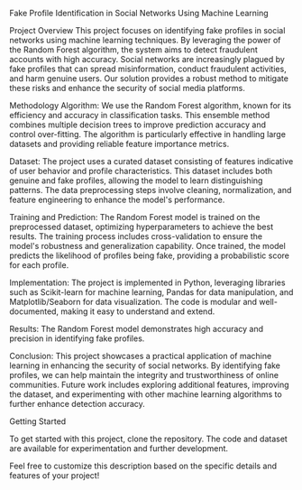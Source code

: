 Fake Profile Identification in Social Networks Using Machine Learning

Project Overview
This project focuses on identifying fake profiles in social networks using machine learning techniques. By leveraging the power of the Random Forest algorithm, the system aims to detect fraudulent accounts with high accuracy. Social networks are increasingly plagued by fake profiles that can spread misinformation, conduct fraudulent activities, and harm genuine users. Our solution provides a robust method to mitigate these risks and enhance the security of social media platforms.

Methodology
Algorithm:
We use the Random Forest algorithm, known for its efficiency and accuracy in classification tasks. This ensemble method combines multiple decision trees to improve prediction accuracy and control over-fitting. The algorithm is particularly effective in handling large datasets and providing reliable feature importance metrics.

Dataset:
The project uses a curated dataset consisting of features indicative of user behavior and profile characteristics. This dataset includes both genuine and fake profiles, allowing the model to learn distinguishing patterns. The data preprocessing steps involve cleaning, normalization, and feature engineering to enhance the model's performance.

Training and Prediction:
The Random Forest model is trained on the preprocessed dataset, optimizing hyperparameters to achieve the best results. The training process includes cross-validation to ensure the model's robustness and generalization capability. Once trained, the model predicts the likelihood of profiles being fake, providing a probabilistic score for each profile.

Implementation:
The project is implemented in Python, leveraging libraries such as Scikit-learn for machine learning, Pandas for data manipulation, and Matplotlib/Seaborn for data visualization. The code is modular and well-documented, making it easy to understand and extend.

Results:
The Random Forest model demonstrates high accuracy and precision in identifying fake profiles.

Conclusion:
This project showcases a practical application of machine learning in enhancing the security of social networks. By identifying fake profiles, we can help maintain the integrity and trustworthiness of online communities. Future work includes exploring additional features, improving the dataset, and experimenting with other machine learning algorithms to further enhance detection accuracy.

Getting Started

To get started with this project, clone the repository. The code and dataset are available for experimentation and further development.

Feel free to customize this description based on the specific details and features of your project!









